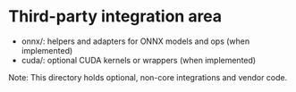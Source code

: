 Third-party integration area
============================

- onnx/: helpers and adapters for ONNX models and ops (when implemented)
- cuda/: optional CUDA kernels or wrappers (when implemented)

Note: This directory holds optional, non-core integrations and vendor code.
